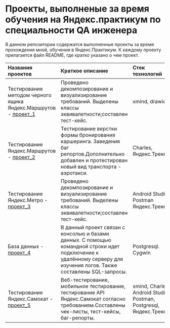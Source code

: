 # Проекты, выполненые за время обучения на Яндекс.практикум по специальности QA инженера

В данном репозитории содержатся выполненные проекты за время прохождения мной, обучения в Яндекс.Практикум. К каждому проекту прилагается файл README, где кратко указано о чем проект.

| Названия проектов | Краткое описание |Стек технологий|
|:----|:----|:----|
| Тестирование методом черного ящика Яндекс.Маршрутов - [проект_1](https://github.com/wwwewwwe2/Yandex.Practicum/tree/master/проект_1) | Проведено декомпозирование и визуализирование требований. Выделены классы эквивалетности;составлен тест-кейс. | xmind, drawio. |
| Тестирование Яндекс.Маршрутов - [проект_2](https://github.com/wwwewwwe2/Yandex.Practicum/tree/master/проект_2) | Тестирование верстки формы бронирования каршеринга. Заведения баг репортов.Дополнительно добавлен и протестирован новый вид транспорта - аэротакси. | Charles, Яндекс.Трекер. |	
| Тестирование Яндекс.Метро - [проект_3](https://github.com/wwwewwwe2/Yandex.Practicum/tree/master/проект_3) | Проведено декомпозирование и визуализирование требований. Выделены классы эквивалетности;составлен тест-кейс. | Android Studio, Postman Яндекс.Трекер. |		
| База данных - [проект_4](https://github.com/wwwewwwe2/Yandex.Practicum/tree/master/проект_4) | В данный проект связан с консолью и базами данных. С помощью командной строки идет подключение к удалённому серверу для изучения логов. Также составлены SQL-запросы.| Postgresql. Cygwin |
| Тестирование Яндекс.Самокат - [проект_5](https://github.com/wwwewwwe2/Yandex.Practicum/tree/master/проект_5) | Веб-тестирование, мобильное тестирование, тестирование API Яндекс.Самокат согласно требованиям.Составлены чек-листы, тест-кейсы, баг-репорты. | xmind, Charles, Android Studio, Postman, Postgresql, Яндекс.Трекер. |		
